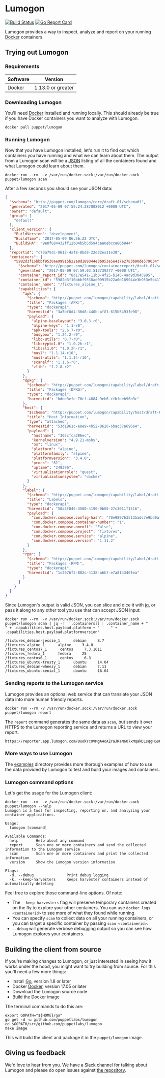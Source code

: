 # Lumogon

[![Build
Status](https://travis-ci.org/puppetlabs/lumogon.svg?branch=master)](https://travis-ci.org/puppetlabs/lumogon)
[![Go Report Card](https://goreportcard.com/badge/github.com/puppetlabs/lumogon)](https://goreportcard.com/report/github.com/puppetlabs/lumogon)

Lumogon provides a way to inspect, analyze and report on your running
[Docker](https://www.docker.com/) containers.

## Trying out Lumogon

### Requirements

| Software      | Version           |
| ------------- |:-----------------:|
| Docker        | 1.13.0 or greater |

### Downloading Lumogon

You'll need [Docker](https://www.docker.com/) installed and running locally.
This should already be true if you have Docker containers you want to analyze
with Lumogon.

``` shell
docker pull puppet/lumogon
```

### Running Lumogon

Now that you have Lumogon installed, let's run it to find out which
containers you have running and what we can learn about them. The output from a
Lumogon scan will be a [JSON](https://en.wikipedia.org/wiki/JSON) listing of all the
containers found and what Lumogon could learn about them.

```
docker run --rm  -v /var/run/docker.sock:/var/run/docker.sock puppet/lumogon scan
```

After a few seconds you should see your JSON data:

``` json
{
  "$schema": "http://puppet.com/lumogon/core/draft-01/schema#1",
  "generated": "2017-05-09 07:59:24.287008012 +0000 UTC",
  "owner": "default",
  "group": [
    "default"
  ],
  "client_version": {
    "BuildVersion": "development",
    "BuildTime": "2017-05-09 06:56:22 UTC",
    "BuildSHA": "9e8f684432ff12b04b5b5d594caa0ebcce86b844"
  },
  "reportid": "c73a79dc-8612-4af8-8bd8-22e32ea11e38",
  "containers": {
    "5982d3f16bbbf9530ae09915b22a0d189044e3b953e5e417e2783b90de579034": {
      "$schema": "http://puppet.com/lumogon/containerreport/draft-01/schema#1",
      "generated": "2017-05-09 07:59:03.513739277 +0000 UTC",
      "container_report_id": "8d17e541-11b3-4f25-b145-4ad9d3045995",
      "container_id": "5982d3f16bbbf9530ae09915b22a0d189044e3b953e5e417e2783b90de579034",
      "container_name": "/fixtures_alpine_1",
      "capabilities": {
        "apk": {
          "$schema": "http://puppet.com/lumogon/capability/label/draft-01/schema#1",
          "title": "Packages (APK)",
          "type": "dockerapi",
          "harvestid": "3a5bf0d4-36d8-440b-af81-615b5493fe98",
          "payload": {
            "alpine-baselayout": "3.0.3-r0",
            "alpine-keys": "1.1-r0",
            "apk-tools": "2.6.7-r0",
            "busybox": "1.24.2-r9",
            "libc-utils": "0.7-r0",
            "libcrypto1.0": "1.0.2h-r1",
            "libssl1.0": "1.0.2h-r1",
            "musl": "1.1.14-r10",
            "musl-utils": "1.1.14-r10",
            "scanelf": "1.1.6-r0",
            "zlib": "1.2.8-r2"
          }
        },
        "dpkg": {
          "$schema": "http://puppet.com/lumogon/capability/label/draft-01/schema#1",
          "title": "Packages (DPKG)",
          "type": "dockerapi",
          "harvestid": "bdee3efe-70cf-4684-9eb6-cfbfeeb96b9c"
        },
        "host": {
          "$schema": "http://puppet.com/lumogon/capability/host/draft-01/schema#1",
          "title": "Host Information",
          "type": "attached",
          "harvestid": "53d1961c-e8e9-4b52-8620-6bac37a69664",
          "payload": {
            "hostname": "365cfca386ec",
            "kernelversion": "4.9.21-moby",
            "os": "linux",
            "platform": "alpine",
            "platformfamily": "alpine",
            "platformversion": "3.4.0",
            "procs": "61",
            "uptime": "248396",
            "virtualizationrole": "guest",
            "virtualizationsystem": "docker"
          }
        },
        "label": {
          "$schema": "http://puppet.com/lumogon/capability/label/draft-01/schema#1",
          "title": "Labels",
          "type": "dockerapi",
          "harvestid": "50a3f846-3580-4190-9b00-27c3011f1516",
          "payload": {
            "com.docker.compose.config-hash": "70e9897635135adc7e9bd0af535fef48ae8e26c8e0debbf8f40e0d67938a9884",
            "com.docker.compose.container-number": "1",
            "com.docker.compose.oneoff": "False",
            "com.docker.compose.project": "fixtures",
            "com.docker.compose.service": "alpine",
            "com.docker.compose.version": "1.11.2"
          }
        },
        "rpm": {
          "$schema": "http://puppet.com/lumogon/capability/label/draft-01/schema#1",
          "title": "Packages (RPM)",
          "type": "dockerapi",
          "harvestid": "1c2976f2-802c-4138-a6b7-e7a814340fea"
        }
      }
    }
  }
}
```

Since Lumogon's output is valid JSON, you can slice and dice it with [jq](https://stedolan.github.io/jq/), or pass it
along to any other tool you use that can accept JSON input:

``` shell
docker run --rm  -v /var/run/docker.sock:/var/run/docker.sock puppet/lumogon scan | jq -r  '.containers[] | .container_name + "      " + .capabilities.host.payload.platform + "     " + .capabilities.host.payload.platformversion'

/fixtures_debian-jessie_1      debian     8.7
/fixtures_alpine_1      alpine     3.4.0
/fixtures_centos7_1      centos     7.3.1611
/fixtures_fedora_1      fedora     25
/fixtures_centos6_1      centos     6.8
/fixtures_ubuntu-trusty_1      ubuntu     14.04
/fixtures_debian-wheezy_1      debian     7.11
/fixtures_ubuntu-xenial_1      ubuntu     16.04
```

### Sending reports to the Lumogon service

Lumogon provides an optional web service that can translate your JSON data into
more human friendly reports.

``` shell
docker run --rm -v /var/run/docker.sock:/var/run/docker.sock puppet/lumogon report
```

The `report` command generates the same data as `scan`, but sends it over HTTPS to
the Lumogon reporting service and returns a URL to view your report.

```
https://reporter.app.lumogon.com/UuokYc0VMgA4oAZYaJRaN6O7xMqakDLsqgHGs0dBmJY=
```

### More ways to use Lumogon

The [examples](examples/README.md) directory provides more thorough examples of
how to use the data provided by Lumogon to test and build your images and containers.

### Lumogon command options

Let's get the usage for the Lumogon client:

```
docker run --rm  -v /var/run/docker.sock:/var/run/docker.sock puppet/lumogon --help
Lumogon is a tool for inspecting, reporting on, and analyzing your container applications.

Usage:
  lumogon [command]

Available Commands:
  help        Help about any command
  report      Scan one or more containers and send the collected information to the Lumogon service
  scan        Scan one or more containers and print the collected information
  version     Show the Lumogon version information

Flags:
  -d, --debug               Print debug logging
  -k, --keep-harvesters     Keeps harvester containers instead of automatically deleting
```

Feel free to explore those command-line options. Of note:

 - The `--keep-harvesters` flag will preserve temporary containers created on the fly to explore your other containers. You can use `docker logs <containerid>` to see more of what they found while running.
 - You can specify `scan` to collect data on all your running containers, or you can target a specific container by passing `scan <containerid>`.
 - `--debug` will generate verbose debugging output so you can see how Lumogon explores your containers.

## Building the client from source

If you're making changes to Lumogon, or just interested in seeing how it works under the hood, you might want to try building from source. For this you'll need a few more things:

 - Install [Go](https://golang.org/dl/), version 1.8 or later
 - Docker [Docker](https://www.docker.com/get-docker), version 17.05 or later
 - Download the Lumogon source code
 - Build the Docker image

The terminal commands to do this are:

```shell
export GOPATH="${HOME}/go"
go get -d -u github.com/puppetlabs/lumogon
cd $GOPATH/src/github.com/puppetlabs/lumogon
make image
```

This will build the client and package it in the `puppet/lumogon` image.

## Giving us feedback

We'd love to hear from you. We have a [Slack channel](https://puppetcommunity.slack.com/messages/C5CT7GMKQ) for talking about Lumogon and please do open issues against [the repository](https://github.com/puppetlabs/lumogon/issues).

